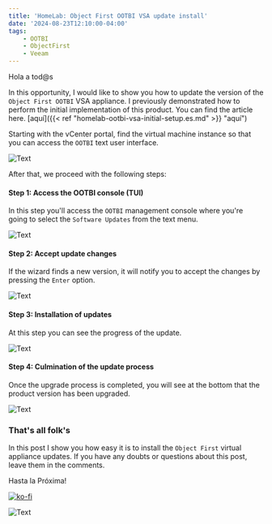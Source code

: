 ```yaml
---
title: 'HomeLab: Object First OOTBI VSA update install'
date: '2024-08-23T12:10:00-04:00'
tags:
    - OOTBI
    - ObjectFirst
    - Veeam
---
```


Hola a tod@s

In this opportunity, I would like to show you how to update the version of the `Object First OOTBI` VSA appliance. I previously demonstrated how to perform the initial implementation of this product. You can find the article here. [aquí]({{< ref "homelab-ootbi-vsa-initial-setup.es.md" >}} "aquí")

Starting with the vCenter portal, find the virtual machine instance so that you can access the `OOTBI` text user interface.

![Text](/img/2024/homelab-ootbi-update-version/OOTBI-vcenter-Console.webp)

After that, we proceed with the following steps:

#### Step 1: Access the OOTBI console (TUI)

In this step you'll access the `OOTBI` management console where you're going to select the `Software Updates` from the text menu.

![Text](/img/2024/homelab-ootbi-update-version/OOTBI-Update-00.webp)

#### Step 2: Accept update changes

If the wizard finds a new version, it will notify you to accept the changes by pressing the `Enter` option.

![Text](/img/2024/homelab-ootbi-update-version/OOTBI-Update-01.webp)

#### Step 3: Installation of updates

At this step you can see the progress of the update.

![Text](/img/2024/homelab-ootbi-update-version/OOTBI-Update-02.webp)

#### Step 4: Culmination of the update process

Once the upgrade process is completed, you will see at the bottom that the product version has been upgraded.

![Text](/img/2024/homelab-ootbi-update-version/OOTBI-Update-03.webp)

### That's all folk's

In this post I show you how easy it is to install the `Object First` virtual appliance updates. If you have any doubts or questions about this post, leave them in the comments.

Hasta la Próxima!

[![ko-fi](https://ko-fi.com/img/githubbutton_sm.svg)](https://ko-fi.com/F1F8DEV80)

![Text](/img/2024/homelab-ootbi-update-version/OOTBI-Thats-All-Folks.webp#center)
